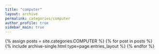 ```yaml
---
title: "computer"
layout: archive
permalink: categories/computer
author_profile: true
sidebar_main: true
---
```



{% assign posts = site.categories.COMPUTER %}
{% for post in posts %} {% include archive-single.html type=page.entries_layout %} {% endfor %}
